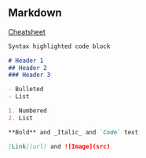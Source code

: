 ## Markdown

[Cheatsheet][1]

```markdown
Syntax highlighted code block

# Header 1
## Header 2
### Header 3

- Bulleted
- List

1. Numbered
2. List

**Bold** and _Italic_ and `Code` text

[Link](url) and ![Image](src)
```

[1]: https://github.com/adam-p/markdown-here/wiki/Markdown-Cheatsheet